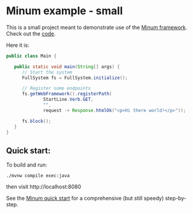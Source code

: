 Minum example - small
====================

This is a small project meant to demonstrate use of the [Minum framework](https://github.com/byronka/minum).
Check out the [code](src/main/java/org/example/Main.java). 

Here it is:

```java
public class Main {

   public static void main(String[] args) {
      // Start the system
      FullSystem fs = FullSystem.initialize();

      // Register some endpoints
      fs.getWebFramework().registerPath(
              StartLine.Verb.GET,
              "",
              request -> Response.htmlOk("<p>Hi there world!</p>"));

      fs.block();
   }
}
```

Quick start:
------------

To build and run:  

```shell
./mvnw compile exec:java
```

then visit http://localhost:8080

See the [Minum quick start](https://github.com/byronka/minum/docs/quick_start.md) for a comprehensive (but still speedy) step-by-step.
